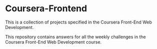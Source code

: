 # Coursera-Frontend

This is a collection of projects specified in the Coursera Front-End Web Development.

This repository contains answers for all the weekly challenges in the Coursera Front-End Web Development course. 
